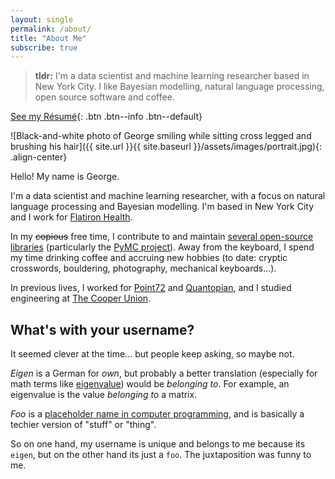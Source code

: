 ```yaml
---
layout: single
permalink: /about/
title: "About Me"
subscribe: true
---
```


> **tldr:** I'm a data scientist and machine learning researcher based in New
> York City. I like Bayesian modelling, natural language processing, open source
> software and coffee.

[<i class="fas fa-file-pdf"></i> See my
Résumé](https://eigenfoo.xyz/assets/documents/resume.pdf){: .btn .btn--info
.btn--default}

![Black-and-white photo of George smiling while sitting cross legged and brushing his
hair]({{ site.url }}{{ site.baseurl }}/assets/images/portrait.jpg){: .align-center}

Hello! My name is George.

I'm a data scientist and machine learning researcher, with a focus on natural
language processing and Bayesian modelling. I'm based in New York City and I
work for [Flatiron Health](https://flatiron.com/).

In my ~~copious~~ free time, I contribute to and maintain [several open-source
libraries](https://eigenfoo.xyz/work/#software) (particularly the [PyMC
project](https://github.com/pymc-devs)). Away from the keyboard, I spend my
time drinking coffee and accruing new hobbies (to date: cryptic crosswords,
bouldering, photography, mechanical keyboards...).

In previous lives, I worked for [Point72](https://www.point72.com) and
[Quantopian](https://www.quantopian.com/), and I studied engineering at [The
Cooper Union](http://cooper.edu/welcome).

## What's with your username?

It seemed clever at the time... but people keep asking, so maybe not.

_Eigen_ is a German for _own_, but probably a better translation (especially for math
terms like [eigenvalue](https://en.wikipedia.org/wiki/Eigenvalues_and_eigenvectors))
would be _belonging to_. For example, an eigenvalue is the value _belonging to_ a
matrix.

_Foo_ is a [placeholder name in computer
programming](https://en.wikipedia.org/wiki/Foobar), and is basically a techier version
of "stuff" or "thing".

So on one hand, my username is unique and belongs to me because its `eigen`, but on the
other hand its just a `foo`. The juxtaposition was funny to me.
